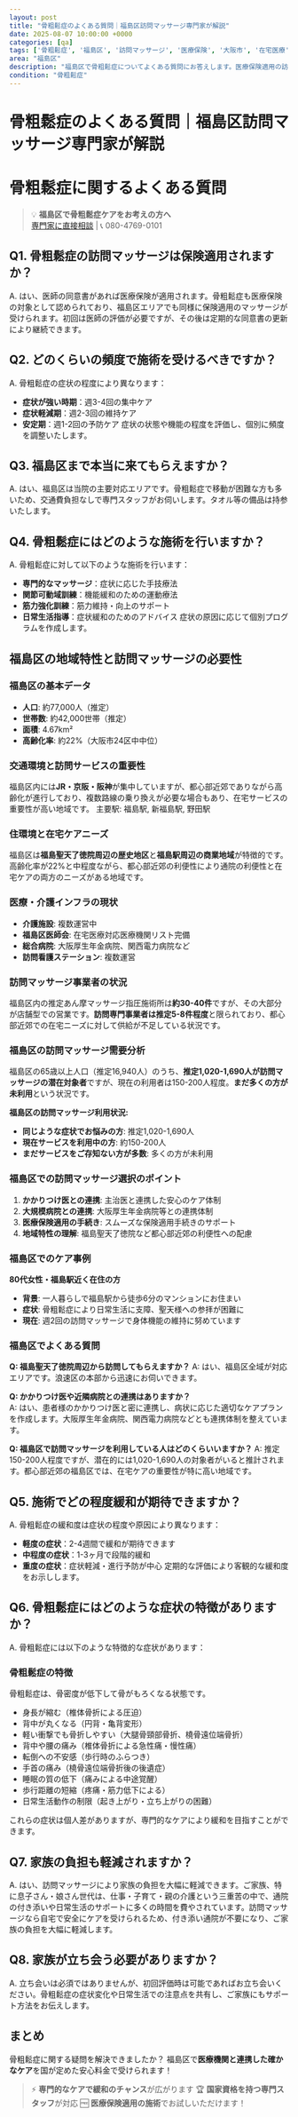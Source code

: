 ```yaml
---
layout: post
title: "骨粗鬆症のよくある質問｜福島区訪問マッサージ専門家が解説"
date: 2025-08-07 10:00:00 +0000
categories: [qa]
tags: ['骨粗鬆症', '福島区', '訪問マッサージ', '医療保険', '大阪市', '在宅医療']
area: "福島区"
description: "福島区で骨粗鬆症についてよくある質問にお答えします。医療保険適用の訪問マッサージの疑問から症状の基礎知識まで専門家が詳しく解説。"
condition: "骨粗鬆症"
---
```


# 骨粗鬆症のよくある質問｜福島区訪問マッサージ専門家が解説



# 骨粗鬆症に関するよくある質問

> 💡 **福島区で骨粗鬆症ケアをお考えの方へ**  
> [専門家に直接相談](https://peraichi.com/landing_pages/view/himawari-massage/) | 📞 080-4769-0101

## Q1. 骨粗鬆症の訪問マッサージは保険適用されますか？
A. はい、医師の同意書があれば医療保険が適用されます。骨粗鬆症も医療保険の対象として認められており、福島区エリアでも同様に保険適用のマッサージが受けられます。初回は医師の評価が必要ですが、その後は定期的な同意書の更新により継続できます。

## Q2. どのくらいの頻度で施術を受けるべきですか？
A. 骨粗鬆症の症状の程度により異なります：
- **症状が強い時期**：週3-4回の集中ケア
- **症状軽減期**：週2-3回の維持ケア
- **安定期**：週1-2回の予防ケア
症状の状態や機能の程度を評価し、個別に頻度を調整いたします。

## Q3. 福島区まで本当に来てもらえますか？
A. はい、福島区は当院の主要対応エリアです。骨粗鬆症で移動が困難な方も多いため、交通費負担なしで専門スタッフがお伺いします。タオル等の備品は持参いたします。

## Q4. 骨粗鬆症にはどのような施術を行いますか？
A. 骨粗鬆症に対して以下のような施術を行います：
- **専門的なマッサージ**：症状に応じた手技療法
- **関節可動域訓練**：機能緩和のための運動療法
- **筋力強化訓練**：筋力維持・向上のサポート
- **日常生活指導**：症状緩和のためのアドバイス
症状の原因に応じて個別プログラムを作成します。
## 福島区の地域特性と訪問マッサージの必要性

### 福島区の基本データ
- **人口**: 約77,000人（推定）
- **世帯数**: 約42,000世帯（推定）
- **面積**: 4.67km²
- **高齢化率**: 約22%（大阪市24区中中位）

### 交通環境と訪問サービスの重要性
福島区内には**JR・京阪・阪神**が集中していますが、都心部近郊でありながら高齢化が進行しており、複数路線の乗り換えが必要な場合もあり、在宅サービスの重要性が高い地域です。
主要駅: 福島駅, 新福島駅, 野田駅

### 住環境と在宅ケアニーズ
福島区は**福島聖天了徳院周辺の歴史地区**と**福島駅周辺の商業地域**が特徴的です。高齢化率が22%と中程度ながら、都心部近郊の利便性により通院の利便性と在宅ケアの両方のニーズがある地域です。

### 医療・介護インフラの現状
- **介護施設**: 複数運営中
- **福島区医師会**: 在宅医療対応医療機関リスト完備
- **総合病院**: 大阪厚生年金病院、関西電力病院など
- **訪問看護ステーション**: 複数運営

### 訪問マッサージ事業者の状況
福島区内の推定あん摩マッサージ指圧施術所は**約30-40件**ですが、その大部分が店舗型での営業です。**訪問専門事業者は推定5-8件程度**と限られており、都心部近郊での在宅ニーズに対して供給が不足している状況です。

### 福島区の訪問マッサージ需要分析
福島区の65歳以上人口（推定16,940人）のうち、**推定1,020-1,690人が訪問マッサージの潜在対象者**ですが、現在の利用者は150-200人程度。**まだ多くの方が未利用**という状況です。

**福島区の訪問マッサージ利用状況:**
- **同じような症状でお悩みの方**: 推定1,020-1,690人
- **現在サービスを利用中の方**: 約150-200人  
- **まだサービスをご存知ない方が多数**: 多くの方が未利用

### 福島区での訪問マッサージ選択のポイント
1. **かかりつけ医との連携**: 主治医と連携した安心のケア体制
2. **大規模病院との連携**: 大阪厚生年金病院等との連携体制
3. **医療保険適用の手続き**: スムーズな保険適用手続きのサポート
4. **地域特性の理解**: 福島聖天了徳院など都心部近郊の利便性への配慮

### 福島区でのケア事例
**80代女性・福島駅近く在住の方**
- **背景**: 一人暮らしで福島駅から徒歩6分のマンションにお住まい
- **症状**: 骨粗鬆症により日常生活に支障、聖天様への参拝が困難に
- **現在**: 週2回の訪問マッサージで身体機能の維持に努めています

### 福島区でよくある質問
**Q: 福島聖天了徳院周辺から訪問してもらえますか？**
A: はい、福島区全域が対応エリアです。浪速区の本部から迅速にお伺いできます。

**Q: かかりつけ医や近隣病院との連携はありますか？**  
A: はい、患者様のかかりつけ医と密に連携し、病状に応じた適切なケアプランを作成します。大阪厚生年金病院、関西電力病院などとも連携体制を整えています。

**Q: 福島区で訪問マッサージを利用している人はどのくらいいますか？**
A: 推定150-200人程度ですが、潜在的には1,020-1,690人の対象者がいると推計されます。都心部近郊の福島区では、在宅ケアの重要性が特に高い地域です。
## Q5. 施術でどの程度緩和が期待できますか？
A. 骨粗鬆症の緩和度は症状の程度や原因により異なります：
- **軽度の症状**：2-4週間で緩和が期待できます
- **中程度の症状**：1-3ヶ月で段階的緩和
- **重度の症状**：症状軽減・進行予防が中心
定期的な評価により客観的な緩和度をお示しします。

## Q6. 骨粗鬆症にはどのような症状の特徴がありますか？
A. 骨粗鬆症には以下のような特徴的な症状があります：

### 骨粗鬆症の特徴
骨粗鬆症は、骨密度が低下して骨がもろくなる状態です。
- 身長が縮む（椎体骨折による圧迫）
- 背中が丸くなる（円背・亀背変形）
- 軽い衝撃でも骨折しやすい（大腿骨頸部骨折、橈骨遠位端骨折）
- 背中や腰の痛み（椎体骨折による急性痛・慢性痛）
- 転倒への不安感（歩行時のふらつき）
- 手首の痛み（橈骨遠位端骨折後の後遺症）
- 睡眠の質の低下（痛みによる中途覚醒）
- 歩行距離の短縮（疼痛・筋力低下による）
- 日常生活動作の制限（起き上がり・立ち上がりの困難）

これらの症状は個人差がありますが、専門的なケアにより緩和を目指すことができます。

## Q7. 家族の負担も軽減されますか？
A. はい、訪問マッサージにより家族の負担を大幅に軽減できます。ご家族、特に息子さん・娘さん世代は、仕事・子育て・親の介護という三重苦の中で、通院の付き添いや日常生活のサポートに多くの時間を費やされています。訪問マッサージなら自宅で安全にケアを受けられるため、付き添い通院が不要になり、ご家族の負担を大幅に軽減します。

## Q8. 家族が立ち会う必要がありますか？
A. 立ち会いは必須ではありませんが、初回評価時は可能であればお立ち会いください。骨粗鬆症の症状変化や日常生活での注意点を共有し、ご家族にもサポート方法をお伝えします。

## まとめ
骨粗鬆症に関する疑問を解決できましたか？
福島区で**医療機関と連携した確かなケア**を国が定めた安心料金で受けられます！

> ⚡ **専門的なケアで緩和のチャンス**が広がります
> 🏆 **国家資格を持つ専門スタッフ**が対応
> 🆓 **医療保険適用の施術**でお試しいただけます！
